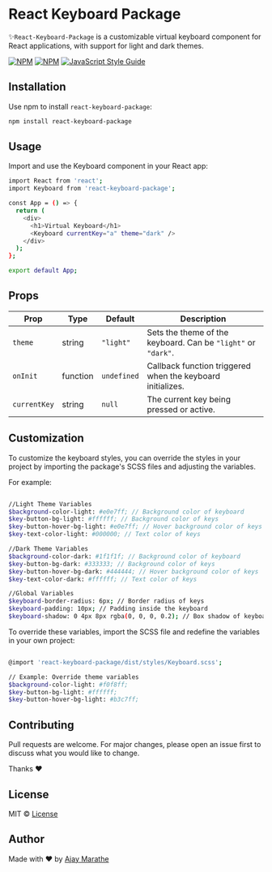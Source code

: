 # React Keyboard Package

✨`React-Keyboard-Package` is a customizable virtual keyboard component for React applications, with support for light and dark themes.

[![NPM](https://img.shields.io/npm/v/react-keyboard-package.svg)](https://www.npmjs.com/package/react-keyboard-package)
[![NPM](https://img.shields.io/npm/dt/react-keyboard-package.svg)](https://www.npmjs.com/package/react-keyboard-package)
[![JavaScript Style Guide](https://img.shields.io/badge/code_style-standard-brightgreen.svg)](https://standardjs.com)

## Installation

Use npm to install `react-keyboard-package`:

```bash
npm install react-keyboard-package
```

## Usage

Import and use the Keyboard component in your React app:

```bash
import React from 'react';
import Keyboard from 'react-keyboard-package';

const App = () => {
  return (
    <div>
      <h1>Virtual Keyboard</h1>
      <Keyboard currentKey="a" theme="dark" />
    </div>
  );
};

export default App;
```

## Props

| Prop         | Type     | Default     | Description                                                   |
| ------------ | -------- | ----------- | ------------------------------------------------------------- |
| `theme`      | string   | `"light"`   | Sets the theme of the keyboard. Can be `"light"` or `"dark"`. |
| `onInit`     | function | `undefined` | Callback function triggered when the keyboard initializes.    |
| `currentKey` | string   | `null`      | The current key being pressed or active.                      |

## Customization

To customize the keyboard styles, you can override the styles in your project by importing the package's SCSS files and adjusting the variables.

For example:

```bash

//Light Theme Variables
$background-color-light: #e0e7ff; // Background color of keyboard
$key-button-bg-light: #ffffff; // Background color of keys
$key-button-hover-bg-light: #e0e7ff; // Hover background color of keys
$key-text-color-light: #000000; // Text color of keys

//Dark Theme Variables
$background-color-dark: #1f1f1f; // Background color of keyboard
$key-button-bg-dark: #333333; // Background color of keys
$key-button-hover-bg-dark: #444444; // Hover background color of keys
$key-text-color-dark: #ffffff; // Text color of keys

//Global Variables
$keyboard-border-radius: 6px; // Border radius of keys
$keyboard-padding: 10px; // Padding inside the keyboard
$keyboard-shadow: 0 4px 8px rgba(0, 0, 0, 0.2); // Box shadow of keyboard

```

To override these variables, import the SCSS file and redefine the variables in your own project:

```bash

@import 'react-keyboard-package/dist/styles/Keyboard.scss';

// Example: Override theme variables
$background-color-light: #f0f8ff;
$key-button-bg-light: #ffffff;
$key-button-hover-bg-light: #b3c7ff;

```

## Contributing

Pull requests are welcome. For major changes, please open an issue first
to discuss what you would like to change.

Thanks ❤️

## License

MIT © [License](https://github.com/ajaymarathe/react-keyboard-package/blob/master/LICENSE)


## Author
Made with ❤️ by [Ajay Marathe](https://github.com/ajaymarathe)

